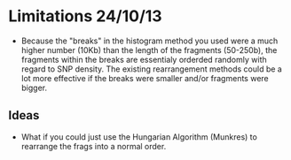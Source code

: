 Limitations 24/10/13
========================================================

- Because the "breaks" in the histogram method you used were a much higher number (10Kb) than the length of the fragments (50-250b), the fragments within the breaks are essentialy orderded randomly with regard to SNP density. The existing rearrangement methods could be a lot more effective if the breaks were smaller and/or fragments were bigger.

Ideas
------

- What if you could just use the Hungarian Algorithm (Munkres) to rearrange the frags into a normal order.
